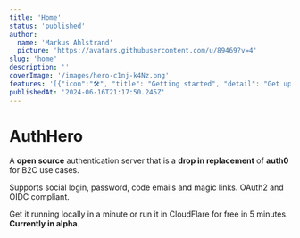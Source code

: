 ```yaml
---
title: 'Home'
status: 'published'
author:
  name: 'Markus Ahlstrand'
  picture: 'https://avatars.githubusercontent.com/u/89469?v=4'
slug: 'home'
description: ''
coverImage: '/images/hero-c1nj-k4Nz.png'
features: '[{"icon":"🛠️", "title": "Getting started", "detail": "Get up and running in minutes"}]'
publishedAt: '2024-06-16T21:17:50.245Z'
---
```


# AuthHero

A **open source** authentication server that is a **drop in replacement** of **auth0** for B2C use cases.

Supports social login, password, code emails and magic links. OAuth2 and OIDC compliant.

Get it running locally in a minute or run it in CloudFlare for free in 5 minutes. **Currently in alpha**.